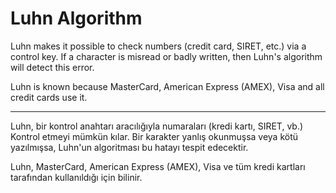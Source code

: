 # Luhn Algorithm

Luhn makes it possible to check numbers (credit card, SIRET, etc.) via a control key. If a character is misread or badly written, then Luhn's algorithm will detect this error.

Luhn is known because MasterCard, American Express (AMEX), Visa and all credit cards use it.

------------------------------------------------------------------------------------------------------------------------------------------------------------------------------


Luhn, bir kontrol anahtarı  aracılığıyla numaraları (kredi kartı, SIRET, vb.) Kontrol etmeyi mümkün kılar. Bir karakter yanlış okunmuşsa veya kötü yazılmışsa, Luhn'un algoritması bu hatayı tespit edecektir.

Luhn, MasterCard, American Express (AMEX), Visa ve tüm kredi kartları tarafından kullanıldığı için bilinir.
